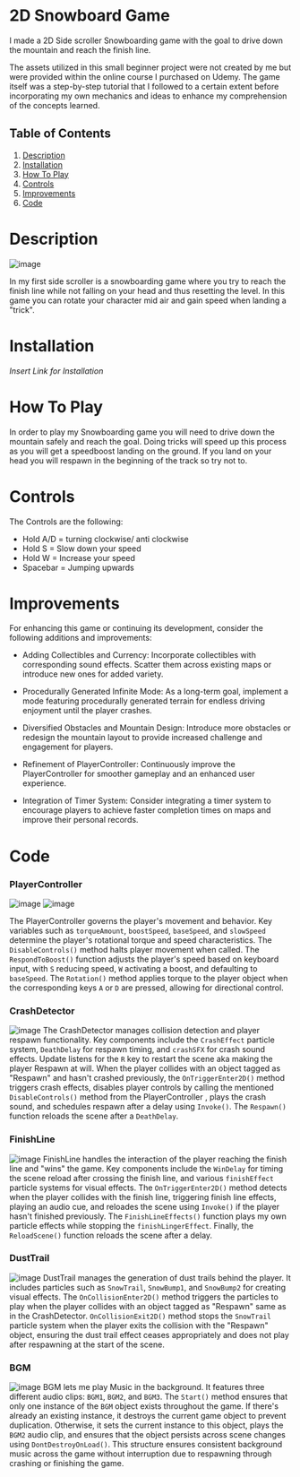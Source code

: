 # 2D Snowboard Game

I made a 2D Side scroller Snowboarding game with the goal to drive down the mountain and reach the finish line. 

The assets utilized in this small beginner project were not created by me but were provided within the online course I purchased on Udemy. The game itself was a step-by-step tutorial that I followed to a certain extent before incorporating my own mechanics and ideas to enhance my comprehension of the concepts learned.

## Table of Contents

1. [Description](#description)
2. [Installation](#installation)
3. [How To Play](#how-to-play)
4. [Controls](#controls)
5. [Improvements](#improvements)
6. [Code](#Code)

# Description

![image](https://github.com/D0ctro/Portfolio/assets/100345820/5387f1a9-2942-442d-90d8-13d8838c67d7)

In my first side scroller is a snowboarding game where you try to reach the finish line while not falling on your head and thus resetting the level. 
In this game you can rotate your character mid air and gain speed when landing a "trick". 

# Installation

*Insert Link for Installation*

# How To Play

In order to play my Snowboarding game you will need to drive down the mountain safely and reach the goal. 
Doing tricks will speed up this process as you will get a speedboost landing on the ground. 
If you land on your head you will respawn in the beginning of the track so try not to. 

# Controls

The Controls are the following:

- Hold A/D = turning clockwise/ anti clockwise
- Hold S = Slow down your speed
- Hold W = Increase your speed 
- Spacebar = Jumping upwards

# Improvements

For enhancing this game or continuing its development, consider the following additions and improvements:

- Adding Collectibles and Currency: Incorporate collectibles with corresponding sound effects. Scatter them across existing maps or introduce new ones for added variety.

- Procedurally Generated Infinite Mode: As a long-term goal, implement a mode featuring procedurally generated terrain for endless driving enjoyment until the player crashes.

- Diversified Obstacles and Mountain Design: Introduce more obstacles or redesign the mountain layout to provide increased challenge and engagement for players.

- Refinement of PlayerController: Continuously improve the PlayerController for smoother gameplay and an enhanced user experience.

- Integration of Timer System: Consider integrating a timer system to encourage players to achieve faster completion times on maps and improve their personal records.

# Code

### PlayerController

![image](https://github.com/D0ctro/Portfolio/assets/100345820/5b7e6562-632f-4f6b-8239-9fa78474614b)
![image](https://github.com/D0ctro/Portfolio/assets/100345820/35cd69ed-f300-4505-8762-18a75f3be739)

The PlayerController governs the player's movement and behavior. Key variables such as `torqueAmount`, `boostSpeed`, `baseSpeed`, and `slowSpeed` determine the player's rotational torque and speed characteristics. The `DisableControls()` method halts player movement when called. The `RespondToBoost()` function adjusts the player's speed based on keyboard input, with `S` reducing speed, `W` activating a boost, and defaulting to `baseSpeed`. The `Rotation()` method applies torque to the player object when the corresponding keys `A` or `D` are pressed, allowing for directional control.

### CrashDetector

![image](https://github.com/D0ctro/Portfolio/assets/100345820/ebfc4d8f-4220-4563-b6c6-2046cf7badec)
The CrashDetector manages collision detection and player respawn functionality. Key components include the `CrashEffect` particle system, `DeathDelay` for respawn timing, and `crashSFX` for crash sound effects. Update listens for the `R` key to restart the scene aka making the player Respawn at will. When the player collides with an object tagged as "Respawn" and hasn't crashed previously, the `OnTriggerEnter2D()` method triggers crash effects, disables player controls by calling the mentioned `DisableControls()` method from the PlayerController , plays the crash sound, and schedules respawn after a delay using `Invoke()`. The `Respawn()` function reloads the scene after a `DeathDelay`.

### FinishLine

![image](https://github.com/D0ctro/Portfolio/assets/100345820/4950ce6c-6691-4e0b-91d4-8d68a4098756)
FinishLine handles the interaction of the player reaching the finish line and "wins" the game. Key components include the `WinDelay` for timing the scene reload after crossing the finish line, and various `finishEffect` particle systems for visual effects. The `OnTriggerEnter2D()` method detects when the player collides with the finish line, triggering finish line effects, playing an audio cue, and reloades the scene using `Invoke()` if the player hasn't finished previously. The `FinishLineEffects()` function plays my own particle effects while stopping the `finishLingerEffect`. Finally, the `ReloadScene()` function reloads the scene after a delay.

### DustTrail

![image](https://github.com/D0ctro/Portfolio/assets/100345820/a48a15bb-64da-4cf3-9704-64ba40ee15b3)
DustTrail manages the generation of dust trails behind the player. It includes particles such as `SnowTrail`, `SnowBump1`, and `SnowBump2` for creating visual effects. The `OnCollisionEnter2D()` method triggers the particles to play when the player collides with an object tagged as "Respawn" same as in the CrashDetector. `OnCollisionExit2D()` method stops the `SnowTrail` particle system when the player exits the collision with the "Respawn" object, ensuring the dust trail effect ceases appropriately and does not play after respawning at the start of the scene.

### BGM

![image](https://github.com/D0ctro/Portfolio/assets/100345820/fcec0e2e-e04b-49ba-9f9d-50e1261d79e7)
BGM lets me play Music in the background. It features three different audio clips: `BGM1`, `BGM2`, and `BGM3`. The `Start()` method ensures that only one instance of the `BGM` object exists throughout the game. If there's already an existing instance, it destroys the current game object to prevent duplication. Otherwise, it sets the current instance to this object, plays the `BGM2` audio clip, and ensures that the object persists across scene changes using `DontDestroyOnLoad()`. This structure ensures consistent background music across the game without interruption due to respawning through crashing or finishing the game.
